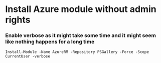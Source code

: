 # Install Azure module without admin rights

### Enable verbose as it might take some time and it might seem like nothing happens for a long time
```
Install-Module -Name AzureRM -Repository PSGallery -Force -Scope CurrentUser -verbose
```
